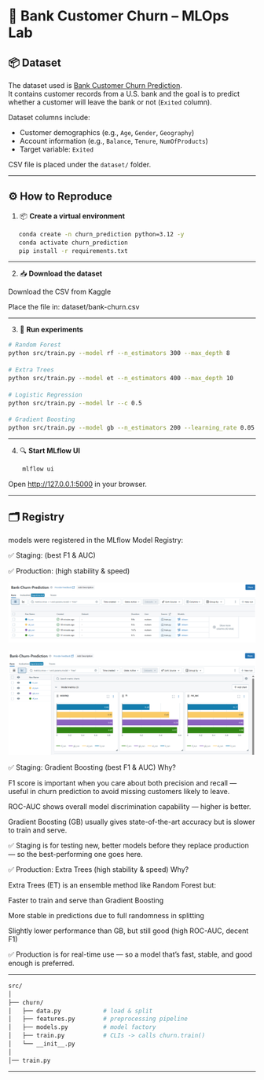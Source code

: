 # 🔮 Bank Customer Churn – MLOps Lab

## 📦 Dataset
The dataset used is [Bank Customer Churn Prediction](https://www.kaggle.com/datasets/shantanudhakadd/bank-customer-churn-prediction/data).  
It contains customer records from a U.S. bank and the goal is to predict whether a customer will leave the bank or not (`Exited` column).

Dataset columns include:
- Customer demographics (e.g., `Age`, `Gender`, `Geography`)
- Account information (e.g., `Balance`, `Tenure`, `NumOfProducts`)
- Target variable: `Exited`

CSV file is placed under the `dataset/` folder.

---

## ⚙️ How to Reproduce

1. 📦 **Create a virtual environment**

```bash
   conda create -n churn_prediction python=3.12 -y
   conda activate churn_prediction
   pip install -r requirements.txt
```

---

2. 📥 **Download the dataset**

Download the CSV from Kaggle

Place the file in: dataset/bank-churn.csv

---

3. 🚀 **Run experiments**

```bash
# Random Forest
python src/train.py --model rf --n_estimators 300 --max_depth 8

# Extra Trees
python src/train.py --model et --n_estimators 400 --max_depth 10

# Logistic Regression
python src/train.py --model lr --c 0.5

# Gradient Boosting
python src/train.py --model gb --n_estimators 200 --learning_rate 0.05

```

---

4. 🔍 **Start MLflow UI**

```bash
    mlflow ui
```
Open http://127.0.0.1:5000 in your browser.

---

## 🗂️ Registry

models were registered in the MLflow Model Registry:

✅ Staging: (best F1 & AUC)

✅ Production: (high stability & speed)

![Registry Screenshot](lab1_1.png)

![Registry Screenshot](lab1.png)


✅ Staging: Gradient Boosting (best F1 & AUC)
Why?

F1 score is important when you care about both precision and recall — useful in churn prediction to avoid missing customers likely to leave.

ROC-AUC shows overall model discrimination capability — higher is better.

Gradient Boosting (GB) usually gives state-of-the-art accuracy but is slower to train and serve.

✅ Staging is for testing new, better models before they replace production — so the best-performing one goes here.





✅ Production: Extra Trees (high stability & speed)
Why?

Extra Trees (ET) is an ensemble method like Random Forest but:

Faster to train and serve than Gradient Boosting

More stable in predictions due to full randomness in splitting

Slightly lower performance than GB, but still good (high ROC-AUC, decent F1)

✅ Production is for real-time use — so a model that’s fast, stable, and good enough is preferred.

---

```bash
src/
│
├── churn/                 
│   ├── data.py            # load & split
│   ├── features.py        # preprocessing pipeline
│   ├── models.py          # model factory
│   ├── train.py           # CLIs -> calls churn.train()
│   └── __init__.py         
│   
│── train.py

```
---
